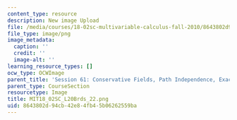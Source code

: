 ```yaml
---
content_type: resource
description: New image Upload
file: /media/courses/18-02sc-multivariable-calculus-fall-2010/8643802d94cb42e84fb45b06262559ba_MIT18_02SC_L20Brds_22.png
file_type: image/png
image_metadata:
  caption: ''
  credit: ''
  image-alt: ''
learning_resource_types: []
ocw_type: OCWImage
parent_title: 'Session 61: Conservative Fields, Path Independence, Exact Differentials'
parent_type: CourseSection
resourcetype: Image
title: MIT18_02SC_L20Brds_22.png
uid: 8643802d-94cb-42e8-4fb4-5b06262559ba
---
```

